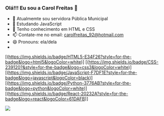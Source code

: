 ### Olá!!! Eu sou a Carol Freitas 👋


- 🔭 Atualmemte sou servidora Pública Municipal
- 🌱 Estudando JavaScript 
- 🌱 Tenho conhecimento em HTML e CSS
- 📫 Contate-me no email: carolfreitas_92@hotmail.com
- 😄 Pronouns: ela/dela
- 
[(https://img.shields.io/badge/HTML5-E34F26?style=for-the-badge&logo=html5&logoColor=white)]
	[(https://img.shields.io/badge/CSS-239120?&style=for-the-badge&logo=css3&logoColor=white)]
  	[(https://img.shields.io/badge/JavaScript-F7DF1E?style=for-the-badge&logo=javascript&logoColor=black)]
    	[(https://img.shields.io/badge/Python-3776AB?style=for-the-badge&logo=python&logoColor=white)]
      	[(https://img.shields.io/badge/React-20232A?style=for-the-badge&logo=react&logoColor=61DAFB)]


<picture>
<source 
  srcset="https://github-readme-stats.vercel.app/api?username=carolinefreitasalegre&show_icons=true&theme=dark"
  media="(prefers-color-scheme: dark)"
/>
<source
  srcset="https://github-readme-stats.vercel.app/api?username=carolinefreitasalegre&show_icons=true"
  media="(prefers-color-scheme: light), (prefers-color-scheme: no-preference)"
/>
<img src="https://github-readme-stats.vercel.app/api?username=carolinefreitasalegre&show_icons=true" />
</picture>

	
